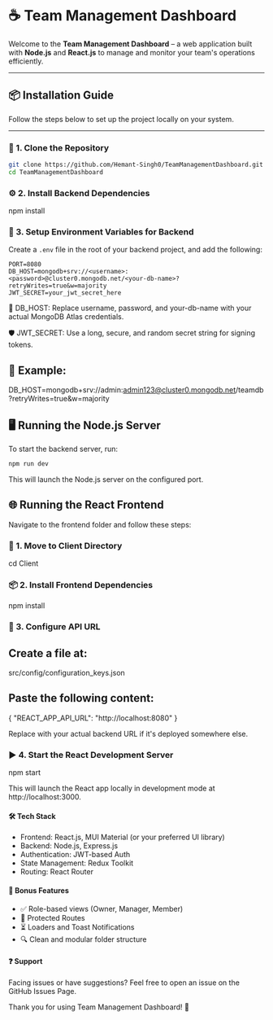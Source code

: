 # ☕ Team Management Dashboard

Welcome to the **Team Management Dashboard** – a web application built with **Node.js** and **React.js** to manage and monitor your team's operations efficiently.

---

## 📦 Installation Guide

Follow the steps below to set up the project locally on your system.

---

### 🧱 1. Clone the Repository

```bash
git clone https://github.com/Hemant-Singh0/TeamManagementDashboard.git
cd TeamManagementDashboard
```

### ⚙️ 2. Install Backend Dependencies

npm install

### 📄 3. Setup Environment Variables for Backend

Create a `.env` file in the root of your backend project, and add the following:

```env
PORT=8080
DB_HOST=mongodb+srv://<username>:<password>@cluster0.mongodb.net/<your-db-name>?retryWrites=true&w=majority
JWT_SECRET=your_jwt_secret_here
```

🔐 DB_HOST: Replace username, password, and your-db-name with your actual MongoDB Atlas credentials.

🛡️ JWT_SECRET: Use a long, secure, and random secret string for signing tokens.

## 🔧 Example:

DB_HOST=mongodb+srv://admin:admin123@cluster0.mongodb.net/teamdb?retryWrites=true&w=majority

## 🖥️ Running the Node.js Server

To start the backend server, run:

```bash
npm run dev
``` 

This will launch the Node.js server on the configured port.

## 🌐 Running the React Frontend

Navigate to the frontend folder and follow these steps:

### 📁 1. Move to Client Directory

cd Client

### 📦 2. Install Frontend Dependencies

npm install

### 🔑 3. Configure API URL

## Create a file at:

src/config/configuration_keys.json

## Paste the following content:

{
  "REACT_APP_API_URL": "http://localhost:8080"
}

Replace with your actual backend URL if it's deployed somewhere else.

### ▶️ 4. Start the React Development Server

npm start

This will launch the React app locally in development mode at http://localhost:3000.

#### 🛠️ Tech Stack

* Frontend: React.js, MUI Material (or your preferred UI library)
* Backend: Node.js, Express.js
* Authentication: JWT-based Auth
* State Management: Redux Toolkit
* Routing: React Router

#### 🧪 Bonus Features

* ✅ Role-based views (Owner, Manager, Member)
* 🔐 Protected Routes
* ⏳ Loaders and Toast Notifications
* 🔍 Clean and modular folder structure

#### ❓ Support

Facing issues or have suggestions?
Feel free to open an issue on the GitHub Issues Page.

Thank you for using Team Management Dashboard! 🙌
